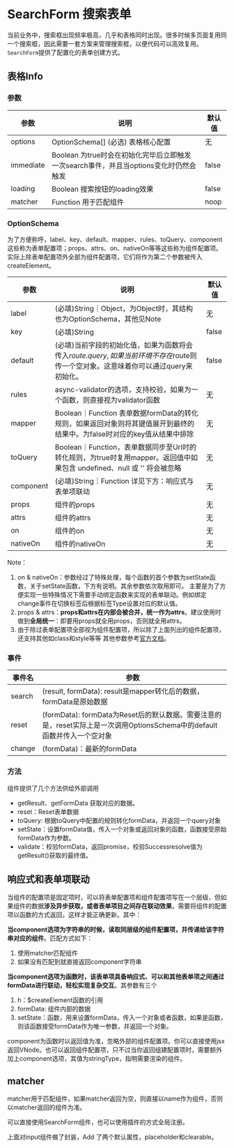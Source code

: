 # SearchForm 搜索表单

当前业务中，搜索框出现频率极高，几乎和表格同时出现。很多时候多页面复用同一个搜索框，因此需要一套方案来管理搜索框，以便代码可以高效复用。`SearchForm`提供了配置化的表单创建方式。

## 表格Info

### 参数

| 参数      | 说明                                     | 默认值 |
| --------- | ---------------------------------------- | ------ |
| options   | OptionSchema[] (必选) 表格核心配置       | 无     |
| immediate | Boolean 为true时会在初始化完毕后立即触发一次search事件，并且当options变化时仍然会触发 | false  |
| loading   | Boolean 搜索按钮的loading效果            | false  |
| matcher  | Function 用于匹配组件                    | noop |

### OptionSchema

为了方便称呼，label、key、default、mapper、rules、toQuery、component这些称为表单配置项；props、attrs、on、nativeOn等等这些称为组件配置项。
实际上除表单配置项外全部为组件配置项，它们将作为第二个参数被传入createElement。

| 参数      | 说明                                                         | 默认值 |
| --------- | ------------------------------------------------------------ | ------ |
| label     | (必填)String｜Object，为Object时，其结构也为OptionSchema，其他见Note | 无     |
| key       | (必填)String                                                 | false  |
| default   | (必填)当前字段的初始化值，如果为函数将会传入$route.query, 如果当前环境不存在$route则传一个空对象。这意味着你可以通过query来初始化。 | false  |
| rules     | async-validator的选项，支持校验，如果为一个函数，则直接视为validator函数 | 无  |
| mapper    | Boolean｜Function 表单数据formData的转化规则，如果返回对象则将其键值展开到最终的结果中。为false时对应的key值从结果中排除 | 无     |
| toQuery   | Boolean｜Function，表单数据同步至Url时的转化规则，为true时复用mapper。返回值中如果包含 undefined、null 或 '' 将会被忽略 | 无     |
| component | (必填)String｜Function 详见下方：响应式与表单项联动          | 无     |
| props     | 组件的props                                                     | 无     |
| attrs     | 组件的attrs                                                     | 无     |
| on        | 组件的on                                                       | 无     |
| nativeOn  | 组件的nativeOn                                                 | 无     |

Note：

1. on & nativeOn：参数经过了特殊处理，每个函数的首个参数为setState函数，关于setState函数，下方有说明。其余参数依次取用即可。
   主要是为了方便实现一些特殊情况下需要手动绑定函数来实现的表单联动。例如绑定change事件在切换标签后根据标签Type设置对应的默认值。
2. props & attrs：**props和attrs在内部会被合并，统一作为attrs**。建议使用时做到**全局统一**：即要用props就全用props，否则就全用attrs。
3. 由于除过表单配置项全部视为组件配置项，所以除了上面列出的组件配置项，还支持其他如class和style等等
   其他参数参考[官方文档](https://cn.vuejs.org/v2/guide/render-function.html#%E6%B7%B1%E5%85%A5%E6%95%B0%E6%8D%AE%E5%AF%B9%E8%B1%A1)。

### 事件

| 事件名 | 参数                                                         |
| ------ | ------------------------------------------------------------ |
| search | (result, formData): result是mapper转化后的数据，formData是原始数据 |
| reset  | (formData): formData为Reset后的默认数据。需要注意的是，reset实际上是一次调用OptionsSchema中的default函数并传入一个空对象 |
| change | (formData)：最新的formData                                   |

### 方法

组件提供了几个方法供给外部调用

- getResult、getFormData 获取对应的数据。
- reset：Reset表单数据
- toQuery: 根据toQuery中配置的规则转化formData，并返回一个query对象
- setState：设置formData值，传入一个对象或返回对象的函数，函数接受原始formData作为参数。
- validate：校验formData，返回promise，校验Successresolve值为getResult()获取的最终值。

## 响应式和表单项联动

当组件的配置项是固定项时，可以将表单配置项和组件配置项写在一个层级，但如果组件的数据**涉及异步获取，或者表单项目之间存在联动效果**，需要将组件的配置项以函数的方式返回，这样才能正确更新。其中：

**当component选项为字符串的时候，读取同层级的组件配置项，并传递给该字符串对应的组件**。匹配方式如下：

1. 使用matcher匹配组件
3. 如果没有匹配到就直接返回component字符串

**当component选项为函数时，该表单项具备响应式、可以和其他表单项之间通过formData进行联动，轻松实现复杂交互**。其参数有三个

1. h：$createElement函数的引用
2. formData: 组件内部的数据
3. setState：函数，用来设置formData，传入一个对象或者函数，如果是函数，则该函数接受formData作为唯一参数，并返回一个对象。

component为函数时以返回值为准，忽略外部的组件配置项。你可以直接使用jsx返回VNode。也可以返回组件配置项，只不过当你返回组建配置项时，需要额外加上component选项，其值为stringType，指明需要渲染的组件。

## matcher

matcher用于匹配组件，如果matcher返回为空，则直接以name作为组件，否则以matcher返回的组件为准。

可以直接使用SearchForm组件，也可以使用插件的方式全局注册。

上面对input组件做了封装，Add 了两个默认属性，placeholder和clearable。
